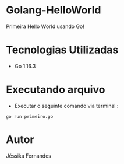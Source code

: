 # Golang-HelloWorld

Primeira Hello World usando Go!

# Tecnologias Utilizadas

- Go 1.16.3

# Executando arquivo

- Executar o seguinte comando via terminal :

`go run primeiro.go`

# Autor
Jéssika Fernandes 
